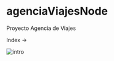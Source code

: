 # agenciaViajesNode
Proyecto Agencia de Viajes

Index ->

![intro](https://user-images.githubusercontent.com/95058605/234458695-6ef1e325-e17d-4ed8-873a-f423c0ecef38.gif)
